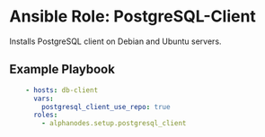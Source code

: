 # Ansible Role: PostgreSQL-Client

Installs PostgreSQL client on Debian and Ubuntu servers.

## Example Playbook

```yaml
    - hosts: db-client
      vars:
        postgresql_client_use_repo: true
      roles:
        - alphanodes.setup.postgresql_client
```
